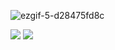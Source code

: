 ![ezgif-5-d28475fd8c](https://user-images.githubusercontent.com/92919697/158047943-7be8f853-fa75-4124-bb78-162c2f41982c.gif)

<img src="https://github-readme-stats.vercel.app/api?username=neyaznafiz&show_icons=true&theme=light&line_height=27"> <img src="https://github-readme-stats.vercel.app/api/top-langs/?username=neyaznafiz&theme=light&hide_langs_below=1">
